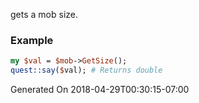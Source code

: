 gets a mob size.
### Example

```perl
my $val = $mob->GetSize();
quest::say($val); # Returns double
```


Generated On 2018-04-29T00:30:15-07:00